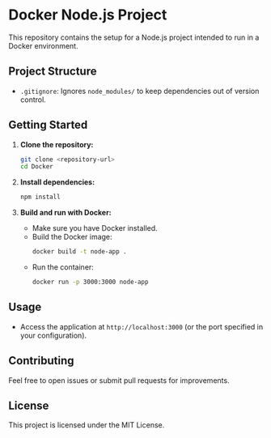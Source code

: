 # Docker Node.js Project

This repository contains the setup for a Node.js project intended to run in a Docker environment.

## Project Structure

- `.gitignore`: Ignores `node_modules/` to keep dependencies out of version control.

## Getting Started

1. **Clone the repository:**
   ```sh
   git clone <repository-url>
   cd Docker
   ```

2. **Install dependencies:**
   ```sh
   npm install
   ```

3. **Build and run with Docker:**
   - Make sure you have Docker installed.
   - Build the Docker image:
     ```sh
     docker build -t node-app .
     ```
   - Run the container:
     ```sh
     docker run -p 3000:3000 node-app
     ```

## Usage

- Access the application at `http://localhost:3000` (or the port specified in your configuration).

## Contributing

Feel free to open issues or submit pull requests for improvements.

## License

This project is licensed under the MIT License.
